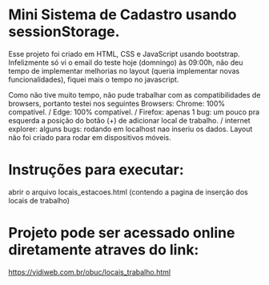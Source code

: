 # Mini Sistema de Cadastro usando sessionStorage.

Esse projeto foi criado em HTML, CSS e JavaScript usando bootstrap. 
Infelizmente só vi o email do teste hoje (domningo) às 09:00h, não deu tempo de implementar melhorias no layout (queria implementar novas funcionalidades), fiquei mais o tempo no javascript.
  
Como não tive muito tempo, não pude trabalhar com as compatibilidades de browsers, portanto testei nos seguintes Browsers:
Chrome: 100% compatível. /
Edge: 100% compatível. /
Firefox: apenas 1 bug:  um pouco pra esquerda a posição do botão (+) de adicionar local de trabalho. /
internet explorer: alguns bugs: rodando em localhost nao inseriu os dados. Layout não foi criado para rodar em dispositivos móveis.

# Instruções para executar: 
abrir o arquivo locais_estacoes.html (contendo a pagina de inserção dos locais de trabalho)

# Projeto pode ser acessado online diretamente atraves do link:
https://vidiweb.com.br/obuc/locais_trabalho.html

